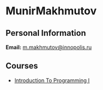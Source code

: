 






MunirMakhmutov
==============






Personal Information
--------------------


 **Email:** m.makhmutov@innopolis.ru



Courses
-------


* [Introduction To Programming I](https://eduwiki.innopolis.university/index.php/BSc:IntroductionToProgrammingI)











